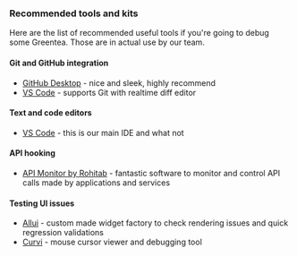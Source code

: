 ### Recommended tools and kits

Here are the list of recommended useful tools if you're going to debug some Greentea. Those are in actual use by our team.

#### Git and GitHub integration

- [GitHub Desktop](https://desktop.github.com/) - nice and sleek, highly recommend
- [VS Code](https://code.visualstudio.com/) - supports Git with realtime diff editor

#### Text and code editors

- [VS Code](https://code.visualstudio.com/) - this is our main IDE and what not

#### API hooking

- [API Monitor by Rohitab](https://www.rohitab.com/apimonitor) - fantastic software to monitor and control API calls made by applications and services

#### Testing UI issues

- [Allui](https://github.com/PeyTy/Allui) - custom made widget factory to check rendering issues and quick regression validations
- [Curvi](https://github.com/PeyTy/Curvi) - mouse cursor viewer and debugging tool
